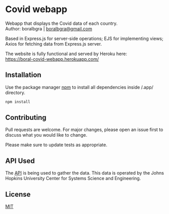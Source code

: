 # Covid webapp

Webapp that displays the Covid data of each country.<br/>
Author: boralbgra | boralbgra@gmail.com<br/>

Based in Express.js for server-side operations; EJS for implementing views; Axios for fetching data from Express.js server.

The website is fully functional and served by Heroku here: <br/>
https://boral-covid-webapp.herokuapp.com/

## Installation

Use the package manager [npm](https://www.npmjs.com/) to install all dependencies inside /.app/ directory.

```bash
npm install 
```

## Contributing
Pull requests are welcome. For major changes, please open an issue first to discuss what you would like to change.

Please make sure to update tests as appropriate.

## API Used
The [API](https://covid19api.com/) is being used to gather the data. This data is operated by the Johns Hopkins University Center for Systems Science and Engineering. 

## License
[MIT](https://choosealicense.com/licenses/mit/)


